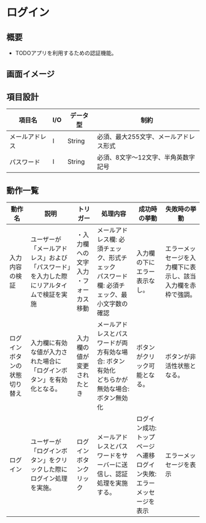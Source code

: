 # ログイン

## 概要

- TODOアプリを利用するための認証機能。

## 画面イメージ

## 項目設計
| 項目名 | I/O |データ型 | 制約 |
|---|---|---|---|
| メールアドレス | I | String | 必須、最大255文字、メールアドレス形式 |
| パスワード | I | String | 必須、8文字〜12文字、半角英数字記号 |

## 動作一覧

| 動作名 | 説明| トリガー | 処理内容 | 成功時の挙動 | 失敗時の挙動 |
|---|---|---|---|---|---|
|入力内容の検証 | ユーザーが「メールアドレス」および「パスワード」を入力した際にリアルタイムで検証を実施| ・入力欄への文字入力<br>・フォーカス移動 | メールアドレス欄: 必須チェック、形式チェック<br>パスワード欄: 必須チェック、最小文字数の確認 | 入力欄の下にエラー表示なし。| エラーメッセージを入力欄下に表示し、該当入力欄を赤枠で強調。 |
| ログインボタンの状態切り替え | 入力欄に有効な値が入力された場合に「ログインボタン」を有効化となる。| 入力欄の値が変更されたとき| メールアドレスとパスワードが両方有効な場合: ボタン有効化<br>どちらかが無効な場合: ボタン無効化| ボタンがクリック可能となる。| ボタンが非活性状態となる。|
| ログイン | ユーザーが「ログインボタン」をクリックした際にログイン処理を実施。| ログインボタンクリック | メールアドレスとパスワードをサーバーに送信し、認証処理を実施する。| ログイン成功: トップページへ遷移<br>ログイン失敗: エラーメッセージを表示| エラーメッセージを表示|
